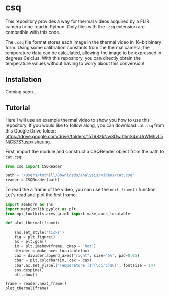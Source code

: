 # csq
This repository provides a way for thermal videos acquired by a FLIR camera to be read in Python. Only files with the ```.csq``` extension are compatible with this code.

The ```.csq``` file format stores each image in the thermal video in 16-bit binary form. Using some calibration constants from the thermal camera, the temperature data can be calculated, allowing the image to be expressed in degrees Celcius. With this repository, you can directly obtain the temperature values without having to worry about this conversion! 

## Installation
Coming soon... 

## Tutorial 
Here I will use an example thermal video to show you how to use this repository. If you would like to follow along, you can download ```cat.csq``` from this Google Drive folder: https://drive.google.com/drive/folders/1aT98zkNw8DwJ1ImS4mUrWMhvL5NjCS7S?usp=sharing. 

First, import the module and construct a CSQReader object from the path to ```cat.csq```: 

```python
from csq import CSQReader

path = '/Users/tuthill/Downloads/analysis/videos/cat.csq'
reader = CSQReader(path)
```

To read the a frame of the video, you can use the ```next_frame()``` function. Let's read and plot the first frame: 

```python
import seaborn as sns 
import matplotlib.pyplot as plt
from mpl_toolkits.axes_grid1 import make_axes_locatable

def plot_thermal(frame): 

    sns.set_style('ticks')
    fig = plt.figure()
    ax = plt.gca()
    im = plt.imshow(frame, cmap = 'hot')
    divider = make_axes_locatable(ax)
    cax = divider.append_axes("right", size="5%", pad=0.05)
    cbar = plt.colorbar(im, cax = cax)
    cbar.ax.set_ylabel('Temperature ($^{\circ}$C)', fontsize = 14)
    sns.despine()
    plt.show()

frame = reader.next_frame()
plot_thermal(frame)
```
